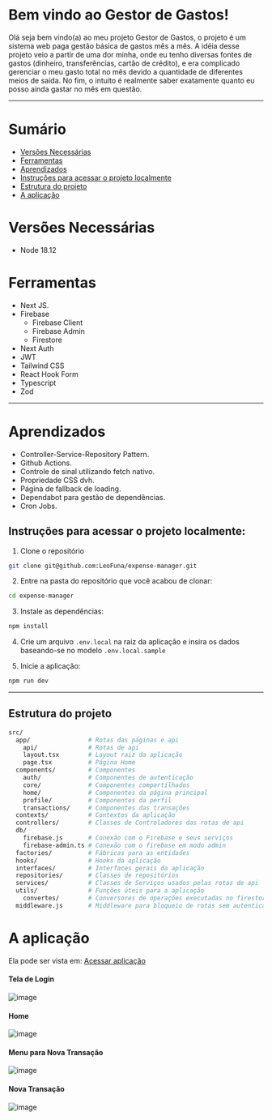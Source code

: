 # Bem vindo ao Gestor de Gastos!

Olá seja bem vindo(a) ao meu projeto Gestor de Gastos, o projeto é um sistema web paga gestão básica de gastos mês a mês.
A idéia desse projeto veio a partir de uma dor minha, onde eu tenho diversas fontes de gastos (dinheiro, transferências, cartão de crédito), e era complicado gerenciar o meu gasto total no mês devido a quantidade de diferentes meios de saída.
No fim, o intuito é realmente saber exatamente quanto eu posso ainda gastar no mês em questão.

---

# Sumário

- [Versões Necessárias](#versões-necessárias)
- [Ferramentas](#ferramentas)
- [Aprendizados](#aprendizados)
- [Instruções para acessar o projeto localmente](#instruções-para-acessar-o-projeto-localmente)
- [Estrutura do projeto](#estrutura-do-projeto)
- [A aplicação](#a-aplicação)

# Versões Necessárias
- Node 18.12

# Ferramentas

- Next JS.
- Firebase
  - Firebase Client
  - Firebase Admin
  - Firestore
- Next Auth
- JWT
- Tailwind CSS
- React Hook Form
- Typescript
- Zod
  
---

# Aprendizados
- Controller-Service-Repository Pattern.
- Github Actions.
- Controle de sinal utilizando fetch nativo.
- Propriedade CSS dvh.
- Página de fallback de loading.
- Dependabot para gestão de dependências.
- Cron Jobs.

## Instruções para acessar o projeto localmente:

1. Clone o repositório
```bash
git clone git@github.com:LeoFuna/expense-manager.git
```
2. Entre na pasta do repositório que você acabou de clonar:
```bash
cd expense-manager
```
3. Instale as dependências:
```bash
npm install
```
4. Crie um arquivo `.env.local` na raiz da aplicação e insira os dados baseando-se no modelo `.env.local.sample`
   
5. Inicie a aplicação:
```bash
npm run dev
```

---

## Estrutura do projeto

```bash
src/
  app/                # Rotas das páginas e api
    api/              # Rotas de api
    layout.tsx        # Layout raiz da aplicação
    page.tsx          # Página Home
  components/         # Componentes
    auth/             # Componentes de autenticação
    core/             # Componentes compartilhados
    home/             # Componentes da página principal
    profile/          # Componentes da perfil
    transactions/     # Componentes das transações
  contexts/           # Contextos da aplicação
  controllers/        # Classes de Controladores das rotas de api
  db/
    firebase.js       # Conexão com o Firebase e seus serviços
    firebase-admin.ts # Conexão com o firebase em modo admin
  factories/          # Fábricas para as entidades
  hooks/              # Hooks da aplicação
  interfaces/         # Interfaces gerais da aplicação
  repositories/       # Classes de repositórios
  services/           # Classes de Serviços usados pelas rotas de api
  utils/              # Funções úteis para a aplicação
    convertes/        # Conversores de operações executadas no firestorage
  middleware.js       # Middleware para bloqueio de rotas sem autenticação
```

# A aplicação

Ela pode ser vista em: [Acessar aplicação](https://expense-manager-pink.vercel.app/)

#### Tela de Login
![image](https://github.com/LeoFuna/expense-manager/assets/80538553/440984ca-6142-43a1-b2b5-dfa3903a845d)

#### Home
![image](https://github.com/LeoFuna/expense-manager/assets/80538553/fb984912-1b21-4efb-a33a-27aa5011d3e9)

#### Menu para Nova Transação
![image](https://github.com/LeoFuna/expense-manager/assets/80538553/c65419f7-c535-4366-9a8a-94038f013c6c)

#### Nova Transação
![image](https://github.com/LeoFuna/expense-manager/assets/80538553/99fa7af6-d7ce-44e9-9f06-fcac205b132a)
